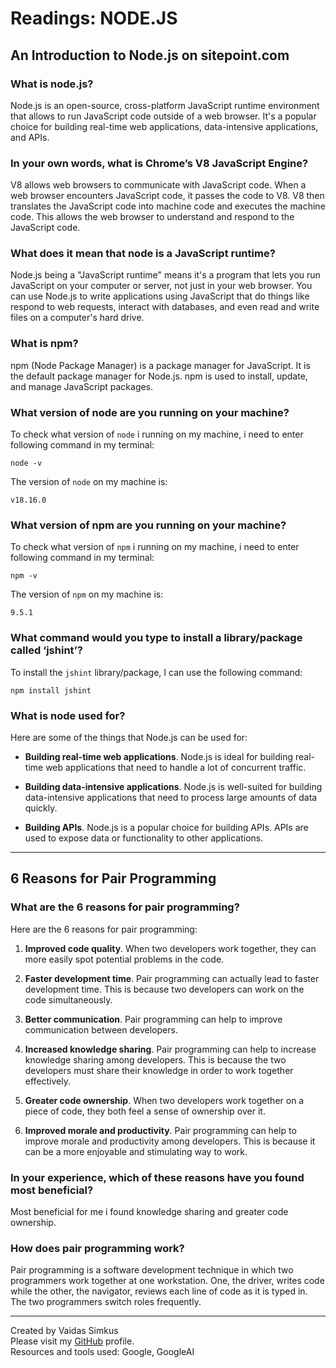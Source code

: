 # Readings: NODE.JS

## An Introduction to Node.js on sitepoint.com

### What is node.js?

Node.js is an open-source, cross-platform JavaScript runtime environment that allows to run JavaScript code outside of a web browser. It's a popular choice for building real-time web applications, data-intensive applications, and APIs.

### In your own words, what is Chrome’s V8 JavaScript Engine?

V8 allows web browsers to communicate with JavaScript code. When a web browser encounters JavaScript code, it passes the code to V8. V8 then translates the JavaScript code into machine code and executes the machine code. This allows the web browser to understand and respond to the JavaScript code.

### What does it mean that node is a JavaScript runtime?

Node.js being a "JavaScript runtime" means it's a program that lets you run JavaScript on your computer or server, not just in your web browser. You can use Node.js to write applications using JavaScript that do things like respond to web requests, interact with databases, and even read and write files on a computer's hard drive.

### What is npm?

npm (Node Package Manager) is a package manager for JavaScript. It is the default package manager for Node.js. npm is used to install, update, and manage JavaScript packages.

### What version of node are you running on your machine?

To check what version of `node` i running on my machine, i need to enter following command in my terminal: 

```
node -v

```

The version of `node` on my machine is:

```
v18.16.0

```

### What version of npm are you running on your machine?

To check what version of `npm` i running on my machine, i need to enter following command in my terminal:

```
npm -v

```

The version of `npm` on my machine is:

```
9.5.1

```

### What command would you type to install a library/package called ‘jshint’?

To install the `jshint` library/package, I can use the following command:

```
npm install jshint

```

### What is node used for?

Here are some of the things that Node.js can be used for:

* **Building real-time web applications**. Node.js is ideal for building real-time web applications that need to handle a lot of concurrent traffic.

* **Building data-intensive applications**. Node.js is well-suited for building data-intensive applications that need to process large amounts of data quickly.

* **Building APIs**. Node.js is a popular choice for building APIs. APIs are used to expose data or functionality to other applications.

***

## 6 Reasons for Pair Programming

### What are the 6 reasons for pair programming?

Here are the 6 reasons for pair programming:

1. **Improved code quality**. When two developers work together, they can more easily spot potential problems in the code.

2. **Faster development time**. Pair programming can actually lead to faster development time. This is because two developers can work on the code simultaneously.

3. **Better communication**. Pair programming can help to improve communication between developers.

4. **Increased knowledge sharing**. Pair programming can help to increase knowledge sharing among developers. This is because the two developers must share their knowledge in order to work together effectively.

5. **Greater code ownership**. When two developers work together on a piece of code, they both feel a sense of ownership over it.

6. **Improved morale and productivity**. Pair programming can help to improve morale and productivity among developers. This is because it can be a more enjoyable and stimulating way to work.

### In your experience, which of these reasons have you found most beneficial?

Most beneficial for me i found knowledge sharing and greater code ownership.

### How does pair programming work?

Pair programming is a software development technique in which two programmers work together at one workstation. One, the driver, writes code while the other, the navigator, reviews each line of code as it is typed in. The two programmers switch roles frequently.

***

Created by Vaidas Simkus  
Please visit my [GitHub](https://github.com/MisterVaidas) profile.  
Resources and tools used: Google, GoogleAI